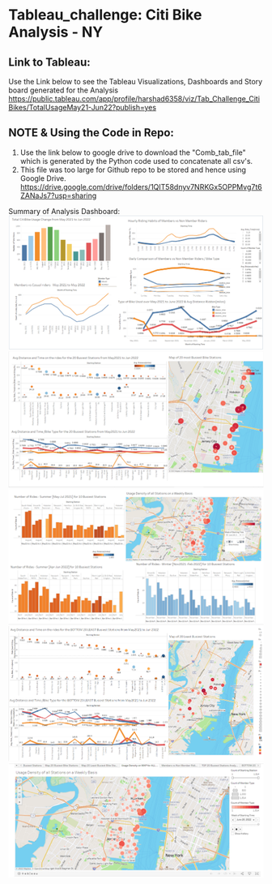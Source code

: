 # Tableau_challenge: Citi Bike Analysis - NY

## Link to Tableau:
Use the Link below to see the Tableau Visualizations, Dashboards and Story board generated for the Analysis
<https://public.tableau.com/app/profile/harshad6358/viz/Tab_Challenge_CitiBikes/TotalUsageMay21-Jun22?publish=yes>

## NOTE & Using the Code in Repo:
1. Use the link below to google drive to download the "Comb_tab_file" which is generated by the Python code used to concatenate all csv's. 
2. This file was too large for Github repo to be stored and hence using Google Drive.
<https://drive.google.com/drive/folders/1QIT58dnyv7NRKGx5OPPMvg7t6ZANaJs7?usp=sharing>

Summary of Analysis Dashboard: 
![](https://github.com/harsh-env/Tableau_challenge1/blob/main/images/Dashboard_members%20vs%20non.PNG)
![](https://github.com/harsh-env/Tableau_challenge1/blob/main/images/Dash_Top%2020%20busiest%20Stations.PNG)
![](https://github.com/harsh-env/Tableau_challenge1/blob/main/images/Dash_RIde%20summer%20vs%20winter.PNG)
![](https://github.com/harsh-env/Tableau_challenge1/blob/main/images/Dash_Bottom%2020%20busiest%20Stations.PNG)
![](https://github.com/harsh-env/Tableau_challenge1/blob/main/images/Usage%20Density_week.PNG)


